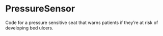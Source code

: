 # PressureSensor
Code for a pressure sensitive seat that warns patients if they’re at  risk of developing bed ulcers.
